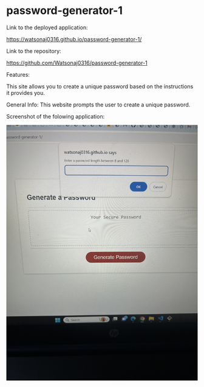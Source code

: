 # password-generator-1

Link to the deployed application:

 https://watsonaj0316.github.io/password-generator-1/


 Link to the repository:

 https://github.com/Watsonaj0316/password-generator-1

 Features:

 This site allows you to create a unique password based on the instructions it provides you.

 General Info: This website prompts the user to create a unique password.

 Screenshot of the folowing application:

 ![screenshot](image_67154945.JPG)

